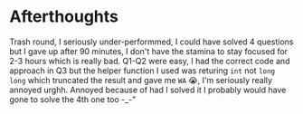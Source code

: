 # Afterthoughts

Trash round, I seriously under-performmed, I could have solved 4 questions but I gave up after 90 minutes, I don't have the stamina to stay focused for 2-3 hours which is really bad.
Q1-Q2 were easy, I had the correct code and approach in Q3 but the helper function I used was returing `int` not `long long` which truncated the result and gave me `WA` 😭, I'm seriously really annoyed urghh.
Annoyed because of had I solved it I probably would have gone to solve the 4th one too -_-"